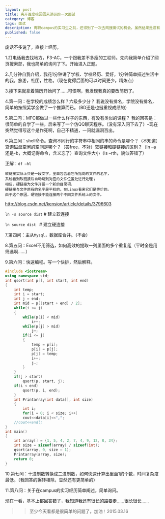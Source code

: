 ```yaml
---
layout: post
title: 离开百度校园回来读研的一次面试
category: 博客
tags: 面试
description: 离职campus的实习生之前，还得到了一次去网搜面试的机会。虽然结果是没有结果，但是还是对我有很大的帮助的，尤其是程序员的成长之路。现在经过面试的时间已经好多天了，想起来要好好记一下，所以写下来。
published: false
---
```


废话不多说了，直接上经历。

1.打电话我去找地方，F3-AC，一个跟我差不多瘦的工程师。先向我简单介绍了网页搜索部，我也简单的询问了下。开始进入正题。

2.几分钟自我介绍，我花1分钟讲了学校、学校经历、爱好，1分钟简单描述生活中的我，旅游，社团，性格。（现在觉得后面的可以时间更少，精炼点）

3.接下来就拿着简历开始问了……可恨啊，我发现我真的要改简历了。

4.第一问：在学校的成绩怎么样？六级多少分？ 我说没有排名，学院没有排名，简单的按照奖学金做了一个推算而已。（BD还是也挺重视成绩的）

5.第二问：MFC都做过一些什么样子的东西，有没有类似的课程？ 我的回答是：很简单的自学了一些，后来写了一个仿QQ聊天程序。（没有深入问下去了）–现在突然觉得写这个是作死啊，自己不精通，一问就漏洞百出。

6.第三问：shell命令。查询不同行的字符串中相同的串的命令是哪个？（不知道）查询磁盘空闲的空间是哪个？（答free，不对）软链接和硬链接的区别？（ln –a 还是-b，大概记得命令，含义忘了）查询文件大小（ls –rth，貌似答错了）

正解：`df –hl`

	软链接实际上只是一段文字，里面包含着它所指向的文件的名字，
	系统看到软链接后自动跳到对应的文件位置处进行处理；
	相反，硬链接为文件开设一个新的目录项，
	硬链接与文件原有的名字是平权的，在Linux看来它们是等价的。
	由于这个原因，硬链接不能连接两个不同文件系统上的文件。

http://blog.csdn.net/kension/article/details/3796603

`ln -s source dist`        # 建立软连接

`ln source dist `           # 建立硬连接


7.第四问：主从`Mysql`，数据库合并。（不会）

8.第五问：Excel不用筛选，如何高效的提取一列里面的多个重复组（平时全是用筛选啊……）

9.第六问：快速编程。写一个快排，然后解释。
```cpp
#include <iostream>
using namespace std;
int qsort(int p[], int start, int end)
{
	int temp;
	int i = start;
	int j = end;
	int mid = p[(start + end) / 2];
	while(i <= j)
	{
		while(p[i] < mid)
			i++;
		while(p[j] > mid)
			j–;
		if(i <= j)
		{
			temp = p[i];
			p[i] = p[j];
			p[j] = temp;
			i++;
			j–;
		}
	}
	if(j > start)
		qsort(p, start, j);
	if(i < end)
		qsort(p, i, end);
	}
	int Printarray(int data[], int size)
	{
		int i;
		for(i = 0; i < size; i++)
		cout<<data[i]<<",";
	//cout<<endl;
}
int main()
{
	int array[] = {1, 5, 4, 2, 7, 4, 9, 12, 0, 34};
	int size = sizeof(array) / sizeof(int);
	qsort(array, 0, size – 1);
	Printarray(array, size);
	return 0;
}
```
10.第七问：十进制数转换成二进制数，如何快速计算出里面1的个数，时间复杂度最低。（我回答的辗转相除，显然还有更简单的）

11.第八问：关于在campus的实习经历简单阐述。简单询问。

现在一看，基本上都回答错了，我知道我还有很长的路要走……很长很长……


>>至少今天看都是很简单的问题了，加油！2015.03.16
